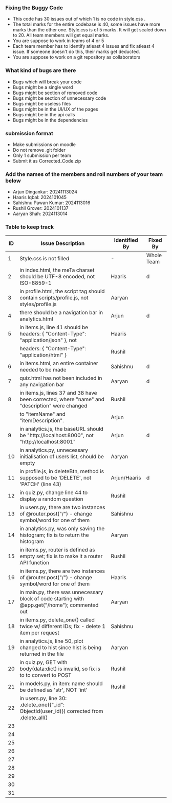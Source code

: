 ### Fixing the Buggy Code

- This code has 30 issues out of which 1 is no code in style.css . 
- The total marks for the entire codebase is 40, some issues have more marks than the other one. Style.css is of 5 marks. It will get scaled down to 20. All team members will get equal marks.
- You are suppose to work in teams of 4 or 5
- Each team member has to identify atleast 4 issues and fix atleast 4 issue. If someone doesn't do this, their marks get deducted.
- You are suppose to work on a git repository as collaborators

### What kind of bugs are there

- Bugs which will break your code
- Bugs might be a single word
- Bugs might be section of removed code
- Bugs might be section of unnecessary code
- Bugs might be useless files
- Bugs might be in the UI/UX of the pages
- Bugs might be in the api calls
- Bugs might be in the dependencies  

### submission format

- Make submissions on moodle
- Do not remove .git folder 
- Only 1 submission per team
- Submit it as Corrected_Code.zip

### Add the names of the members and roll numbers of your team below

- Arjun Dingankar: 20241113024
- Haaris Iqbal: 2024101045
- Sahishnu Pawan Kumar: 2024113016
- Rushil Grover: 2024101137
- Aaryan Shah: 2024113014

### Table to keep track

| ID  | Issue Description                                                                               | Identified By | Fixed By     |
|-----|-------------------------------------------------------------------------------------------------|---------------|--------------|
| 1   | Style.css is not filled                                                                         |      -        | Whole Team   |
| 2   | in index.html, the meTa charset should be UTF-8 encoded, not ISO-8859-1                         |    Haaris     |      d       |
| 3   | in profile.html, the script tag should contain scripts/profile.js, not styles/profile.js        |    Aaryan     |              |
| 4   | there should be a navigation bar in analytics.html                                              |    Arjun      |      d       |
| 5   | in items.js, line 41 should be headers: { "Content-Type": "application/json" }, not             |    Haaris     |              |
      | headers: { "Content-Type": "application/html" }                                                 |    Rushil     |              |
| 6   | in items.html, an entire container needed to be made                                            |    Sahishnu   |      d       |
| 7   | quiz.html has not been included in any navigation bar                                           |    Aaryan     |      d       |
| 8   | in items.js, lines 37 and 38 have been corrected, where "name" and "description" were changed   |    Rushil     |              |
      | to "itemName" and "itemDescription".                                                            |    Arjun      |              |
| 9   | in analytics.js, the baseURL should be "http://localhost:8000", not "http://localhost:8001"     |    Arjun      |      d       |
| 10  | in analytics.py, unnecessary initialisation of users list, should be empty                      |    Aaryan     |              |
| 11  | in profile.js, in deleteBtn, method is supposed to be 'DELETE', not 'PATCH' (line 43)           | Arjun/Haaris  |      d       |
| 12  | in quiz.py, change line 44 to display a random question                                         |    Rushil     |              |
| 13  | in users.py, there are two instances of @router.post("/") - change symbol/word for one of them  |    Sahishnu   |              |
| 14  | in analytics.py, was only saving the histogram; fix is to return the histogram                  |    Aaryan     |              |
| 15  | in items.py, router is defined as empty set; fix is to make it a router API function            |    Rushil     |              |
| 16  | in items.py, there are two instances of @router.post("/") - change symbol/word for one of them  |    Haaris     |              |
| 17  | in main.py, there was unnecessary block of code starting with @app.get("/home"); commented out  |    Aaryan     |              |
| 18  | in items.py, delete_one() called twice w/ different IDs; fix - delete 1 item per request        |    Sahishnu   |              |
| 19  | in analytics.js, line 50, plot changed to hist since hist is being returned in the file         |    Aaryan     |              |
| 20  | in quiz.py, GET with body(data:dict) is invalid, so fix is to to convert to POST                |    Rushil     |              |
| 21  | in models.py, in item: name should be defined as 'str', NOT 'int'                               |    Rushil     |              |
| 22  | in users.py, line 30: .delete_one({"_id": ObjectId(user_id)}) corrected from .delete_all()      |               |              |
| 23  |                                                                                                 |               |              |
| 24  |                                                                                                 |               |              |
| 25  |                                                                                                 |               |              |
| 26  |                                                                                                 |               |              |
| 27  |                                                                                                 |               |              |
| 28  |                                                                                                 |               |              |
| 29  |                                                                                                 |               |              |
| 30  |                                                                                                 |               |              |
| 31  |                                                                                                 |               |              |

